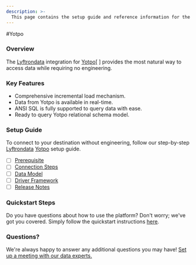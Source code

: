 ```yaml
---
description: >-
  This page contains the setup guide and reference information for the Yotpo source connector.
---
```


#Yotpo

### Overview

The [Lyftrondata](https://www.lyftrondata.com/) integration for [Yotpo](https://www.lyftrondata.com/integration/marketing-analytics/yotpo//)[ ] provides the most natural way to access data while requiring no engineering.

### Key Features

* Comprehensive incremental load mechanism.
* Data from Yotpo is available in real-time.&#x20;
* ANSI SQL is fully supported to query data with ease.
* Ready to query Yotpo relational schema model.

### Setup Guide

To connect to your destination without engineering, follow our step-by-step [Lyftrondata](https://www.lyftrondata.com/)  [Yotpo](https://www.lyftrondata.com/integration/marketing-analytics/yotpo/) setup guide.

* [ ] [Prerequisite](../../marketing-analytics/yotpo/prerequisite.md)
* [ ] [Connection Steps](../../marketing-analytics/yotpo/connection-steps.md)
* [ ] [Data Model](../../marketing-analytics/yotpo/data-model/)
* [ ] [Driver Framework](../../marketing-analytics/yotpo/driver-framework/)
* [ ] [Release Notes](../../marketing-analytics/yotpo/release-notes.md)

### Quickstart Steps

Do you have questions about how to use the platform? Don't worry; we've got you covered. Simply follow the quickstart instructions [here](../../../marketing-analytics/yotpo/quickstart-steps.md).

### Questions? <a href="#questions" id="questions"></a>

We're always happy to answer any additional questions you may have! [Set up a meeting with our data experts.](https://www.lyftrondata.com/book-a-meeting/)

